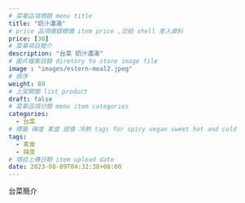 ```yaml
---
# 菜單品項標題 menu title 
title: "奶汁濃湯"
# price 品項價錢標價 item price ,交給 shell 差入資料
price: [30] 
# 菜單項目簡介 
description: "台菜 奶汁濃湯"
# 圖片檔案目錄 diretory to store image file
image : "images/estern-meal2.jpeg"
# 排序
weight: 89 
# 上架開關 list product 
draft: false
# 菜單品項分類 menu item categories 
categories:
  - 台菜
# 標籤 辣度 素食 甜食 冷熱 tags for spicy vegan sweet hot and cold 
tags:
  - 素食
  - 辣度
# 項目上傳日期 item upload date 
date: 2023-08-09T04:32:38+08:00
---
```


台菜簡介

